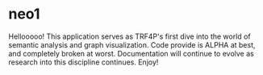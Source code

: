 neo1
====
Hellooooo! This application serves as TRF4P's first dive into the world of semantic analysis and graph visualization. Code provide is ALPHA at best, and completely broken at worst. Documentation will continue to evolve as research into this discipline continues. Enjoy!
